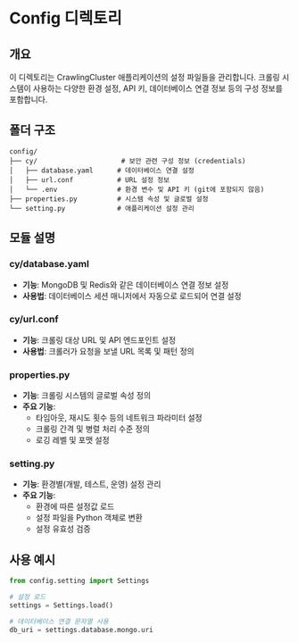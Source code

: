 # Config 디렉토리

## 개요
이 디렉토리는 CrawlingCluster 애플리케이션의 설정 파일들을 관리합니다. 크롤링 시스템이 사용하는 다양한 환경 설정, API 키, 데이터베이스 연결 정보 등의 구성 정보를 포함합니다.

## 폴더 구조
```
config/
├── cy/                     # 보안 관련 구성 정보 (credentials)
│   ├── database.yaml      # 데이터베이스 연결 설정
│   ├── url.conf           # URL 설정 정보
│   └── .env               # 환경 변수 및 API 키 (git에 포함되지 않음)
├── properties.py          # 시스템 속성 및 글로벌 설정
└── setting.py             # 애플리케이션 설정 관리
```

## 모듈 설명

### cy/database.yaml
- **기능**: MongoDB 및 Redis와 같은 데이터베이스 연결 정보 설정
- **사용법**: 데이터베이스 세션 매니저에서 자동으로 로드되어 연결 설정

### cy/url.conf
- **기능**: 크롤링 대상 URL 및 API 엔드포인트 설정
- **사용법**: 크롤러가 요청을 보낼 URL 목록 및 패턴 정의

### properties.py
- **기능**: 크롤링 시스템의 글로벌 속성 정의
- **주요 기능**:
  - 타임아웃, 재시도 횟수 등의 네트워크 파라미터 설정
  - 크롤링 간격 및 병렬 처리 수준 정의
  - 로깅 레벨 및 포맷 설정

### setting.py
- **기능**: 환경별(개발, 테스트, 운영) 설정 관리
- **주요 기능**:
  - 환경에 따른 설정값 로드
  - 설정 파일을 Python 객체로 변환
  - 설정 유효성 검증

## 사용 예시
```python
from config.setting import Settings

# 설정 로드
settings = Settings.load()

# 데이터베이스 연결 문자열 사용
db_uri = settings.database.mongo.uri
```
